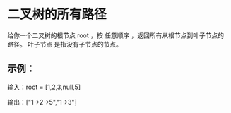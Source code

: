 # 二叉树的所有路径
给你一个二叉树的根节点 root ，按 任意顺序 ，返回所有从根节点到叶子节点的路径。
叶子节点 是指没有子节点的节点。
## 示例：
输入：root = [1,2,3,null,5]

输出：["1->2->5","1->3"]
